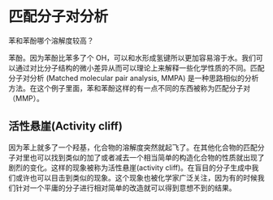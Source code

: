 # 匹配分子对分析

苯和苯酚哪个溶解度较高？

苯酚。因为苯酚比苯多了个  OH，可以和水形成氢键所以更加容易溶于水。我们可以通过对比分子结构的微小差异从而可以理论上来解释一些化学性质的不同。匹配分子对分析 (Matched molecular pair analysis, MMPA) 是一种思路相似的分析方法。在这个例子里面，苯和苯酚这样的有一点不同的东西被称为匹配分子对（MMP）。

## 活性悬崖(Activity cliff)

因为苯上就多了一个羟基，化合物的溶解度突然就起飞了。在其他化合物的匹配分子对里也可以找到类似的加了或者减去一个相当简单的构造化合物的性质就出现了剧烈的变化。这样的现象被称为活性悬崖(activity cliff)。在盲目的分子生成中我们或许也可以目击到类似的现象。这个现象也被化学家广泛关注，因为有的时候我们针对一个平庸的分子进行相对简单的改造就可以得到意想不到的结果。